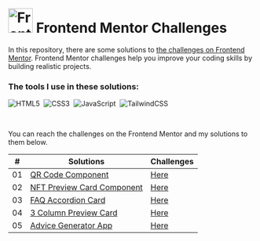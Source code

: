 # <img src="https://user-images.githubusercontent.com/13468728/222973742-9133bdb5-61f0-4f53-8b08-bb3c349e2056.png" title="Frontend Mentor" alt="Frontend Mentor" width="50" height="50"/> Frontend Mentor Challenges

In this repository, there are some solutions to [the challenges on Frontend Mentor](https://www.frontendmentor.io/challenges). Frontend Mentor challenges help you improve your coding skills by building realistic projects.

### The tools I use in these solutions:

![HTML5](https://img.shields.io/badge/-HTML5-E34F26?style=for-the-badge&logo=html5&logoColor=white)&nbsp;
![CSS3](https://img.shields.io/badge/-CSS3-1572B6?style=for-the-badge&logo=css3)&nbsp;
![JavaScript](https://img.shields.io/badge/Javascript-F7DF1E.svg?style=for-the-badge&logo=javascript&logoColor=black)&nbsp;
![TailwindCSS](https://img.shields.io/badge/-Tailwind_CSS-38B2AC?style=for-the-badge&logo=tailwind-css&logoColor=white)&nbsp;

<!--
![React](https://img.shields.io/badge/-React-%23404d59?style=for-the-badge&logo=react)&nbsp;
![Sass](https://img.shields.io/badge/-Sass-CC6699?style=for-the-badge&logo=sass&logoColor=white)&nbsp;
-->

<br>
<p>You can reach the challenges on the Frontend Mentor and my solutions to them below.</p>

|  #  | Solutions                                                                                                     | Challenges                                                                                                                 |
| :-: | ------------------------------------------------------------------------------------------------------------- | -------------------------------------------------------------------------------------------------------------------------- |
| 01  | [QR Code Component](https://github.com/ecemgo/frontend-mentor-challenges/tree/main/qr-code-component)         | [Here](https://www.frontendmentor.io/solutions/responsive-qr-code-box-using-vanilla-css-and-flexbox-ByUgq_WyGU)            |
| 02  | [NFT Preview Card Component](https://github.com/ecemgo/frontend-mentor-challenges/tree/main/nft-preview-card) | [Here](https://www.frontendmentor.io/solutions/responsive-nft-preview-card-by-using-tailwind-css-k0tys-rxYQ)               |
| 03  | [FAQ Accordion Card](https://github.com/ecemgo/frontend-mentor-challenges/tree/main/faq-accordion-card)       | [Here](https://www.frontendmentor.io/solutions/responsive-faq-accordion-card-by-using-tailwind-css-and-flexbox-5cwGSkmxwg) |
| 04  | [3 Column Preview Card](https://github.com/ecemgo/frontend-mentor-challenges/tree/main/3-column-preview-card) | [Here](https://www.frontendmentor.io/solutions/responsive-preview-card-by-using-tailwind-css-IE8f1ynnis)                   |
| 05  | [Advice Generator App](https://github.com/ecemgo/frontend-mentor-challenges/tree/main/advice-generator-app)  | [Here](https://www.frontendmentor.io/solutions/responsive-advice-generator-app-by-using-pure-css-and-fetch-api-f0UoiGtDbA)                   |
